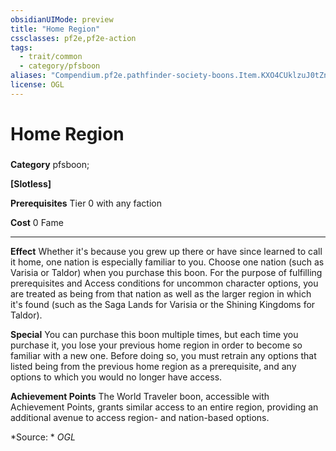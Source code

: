 ```yaml
---
obsidianUIMode: preview
title: "Home Region"
cssclasses: pf2e,pf2e-action
tags:
  - trait/common
  - category/pfsboon
aliases: "Compendium.pf2e.pathfinder-society-boons.Item.KXO4CUklzuJ0tZnw"
license: OGL
---
```

# Home Region

### 

**Category** pfsboon; 




**\[Slotless\]**

**Prerequisites** Tier 0 with any faction

**Cost** 0 Fame

* * *

**Effect** Whether it's because you grew up there or have since learned to call it home, one nation is especially familiar to you. Choose one nation (such as Varisia or Taldor) when you purchase this boon. For the purpose of fulfilling prerequisites and Access conditions for uncommon character options, you are treated as being from that nation as well as the larger region in which it's found (such as the Saga Lands for Varisia or the Shining Kingdoms for Taldor).

**Special** You can purchase this boon multiple times, but each time you purchase it, you lose your previous home region in order to become so familiar with a new one. Before doing so, you must retrain any options that listed being from the previous home region as a prerequisite, and any options to which you would no longer have access.

**Achievement Points** The World Traveler boon, accessible with Achievement Points, grants similar access to an entire region, providing an additional avenue to access region- and nation-based options.

*Source: *
*OGL*
